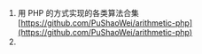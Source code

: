 
1. 用 PHP 的方式实现的各类算法合集[https://github.com/PuShaoWei/arithmetic-php](https://github.com/PuShaoWei/arithmetic-php)
2. 